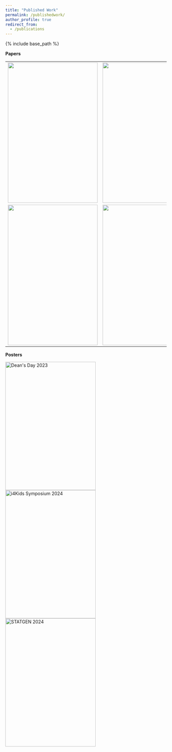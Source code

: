 ```yaml
---
title: "Published Work"
permalink: /publishedwork/
author_profile: true
redirect_from:
  - /publications
---
```


{% include base_path %}

**Papers**

<table>
  <tr>
    <td><a href="https://www.ahajournals.org/doi/10.1161/ATVBAHA.123.320367"><img src="https://github.com/ads303/ads303.github.io/assets/108133717/7d6a230f-3e46-4c9c-a65b-280db0665fc8" width="280" height="438"></a></td>
    <td><a href="https://www.frontiersin.org/articles/10.3389/fped.2023.1035576/full"><img src="https://github.com/ads303/ads303.github.io/assets/108133717/978b1c1c-41b5-4c9a-ab84-223df51dd856" width="280" height="438"></a></td>
    <td><a href="https://academic.oup.com/gigascience/article/doi/10.1093/gigascience/giad044/7217083"><img src="https://github.com/ads303/ads303.github.io/assets/108133717/0d7d5f8c-774e-4ed9-83ba-3507b7218182" width="280" height="438"></a></td>
  </tr>
  <tr>
    <td><a href="https://www.iomcworld.org/articles/genetic-risk-factors-associated-with-sarscov2-susceptibility-in-multiethnic-populations-93385.html"><img src="https://github.com/ads303/ads303.github.io/assets/108133717/06935cf9-1af9-4339-af71-c64e6dfebc92" width="280" height="438"></a></td>
    <td><a href="https://www.frontiersin.org/articles/10.3389/fcell.2020.586296/full"><img src="https://github.com/ads303/ads303.github.io/assets/108133717/f7a99030-7a33-4777-84c2-4f47b308d7d4" width="280" height="438"></a></td>
    <td><a href="https://www.ahajournals.org/doi/10.1161/str.53.suppl_1.109"><img src="https://github.com/ads303/ads303.github.io/assets/108133717/1efc96f0-3ac3-49f5-b4c7-7a384c767857" width="280" height="438"></a></td>
  </tr>
</table>

**Posters**

<a href="https://drive.google.com/file/d/1zDT8SljVkaakIwAQmuYeoem4uCU-HVHp/view?usp=sharing">
    <img src="https://github.com/ads303/ads303.github.io/assets/108133717/309cf2fe-2f26-45e3-b242-34a04119d3fb" alt="Dean's Day 2023" width="282" height="400">
</a>
<a href="https://drive.google.com/file/d/13cvlDORNXAa__wPESLMQ7ugYil5KjM1f/view?usp=sharing">
    <img src="https://github.com/ads303/ads303.github.io/assets/108133717/2705bed8-efa1-4c70-b7f4-f3ad7ec3da00" alt="i4Kids Symposium 2024" width="282" height="400">
</a>
<a href="https://drive.google.com/file/d/1hc0qQYMdidF0I2nh-f3Csm9dhTKvURCD/view?usp=sharing">
    <img src="https://github.com/ads303/ads303.github.io/assets/108133717/9453033d-e416-412d-965f-49988409dab4" alt="STATGEN 2024" width="282" height="400">
</a>


